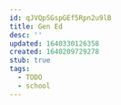 ```yaml
---
id: qJVQpSGspGEf5Rpn2u9lB
title: Gen Ed
desc: ''
updated: 1640330126358
created: 1640209729278
stub: true
tags:
  - TODO
  - school
---
```


